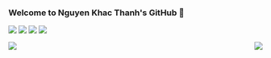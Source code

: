 ### Welcome to Nguyen Khac Thanh's GitHub 👋

![](https://img.shields.io/badge/-Linux-e8a83a?style=flat-square&logo=Linux&logoColor=fff)
![](https://img.shields.io/badge/-Python-0a74c4?style=flat-square&logo=Python&logoColor=fff)
![](https://img.shields.io/badge/-Javascript-e5cd0c?style=flat-square&logo=Javascript&logoColor=fff)
![](https://img.shields.io/badge/-Rust-e34f26?style=flat-square&logo=Node&logoColor=eee)

<a href="#">
  <img align="left" src="https://github-readme-stats.vercel.app/api/top-langs/?username=magiskboy&langs_count=8&layout=compact">
</a>
<a href="#">
<img align="right" src="https://github-readme-stats.vercel.app/api?username=magiskboy&show_icons=true&hide_border=true&icon_color=586069&title_color=a0a9af">
</a>
